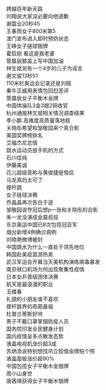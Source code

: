 跨越百年新天路  
刘翔说大家没必要向他道歉  
谢震业20秒45  
王春雨女子800米第5  
澳门宣布进入即时预防状态  
王峥女子链球银牌  
霍启刚 看这是我老婆  
管晨辰膝盖上写中国加油  
林生斌另有一个4岁的儿子为谣言  
谢文骏13秒51  
110米栏奥运会记录还是刘翔  
秦牛正威用表情包回怼恶评  
管晨辰女子平衡木金牌  
中国体操队3金3银2铜收官  
杭州通报林生斌相关情况调查结果  
李小鹏 高难度高质量落地稳  
关晓彤希望和邹敬园来个真合影  
美国奖牌榜排名  
艾福杰尼恋情  
跳水运动员放手机的方式  
石川佳纯  
伊藤美诚  
花儿超级乖称与黄俊捷是情侣  
马龙真的太可了  
撑杆跳  
女子链球决赛  
乔晶晶再次告白于途  
邹敬园说夺冠后想p一张和关晓彤的合影  
朱一龙没演成金晨叔叔  
东京奥运中国已8次包揽冠亚军  
烟台新增4例确诊病例  
刘晓艳微博被封  
中国跳水为什么一直处于领先地位  
韩国赴美疫苗游热卖  
武汉军运会开幕当天美机构演练病毒暴发  
南京禄口机场为何出现聚集性疫情  
日本女乒晋级团体决赛  
航天是最浪漫的职业  
玉楼春  
礼貌的小朋友谁不喜欢  
撑杆跳界的奇葩鼻祖  
杜普兰蒂斯好帅  
男子不戴口罩掌掴防疫人员  
国务院印发全民健身计划  
国内疫情呈多点散发态势  
液晶电视机涨价超3成  
苏炳添说特别想找巩立姣借金牌拍个照  
液晶面板涨价超90%  
中国包揽女子平衡木金银牌  
周小山身世  
唐茜靖获得女子平衡木银牌  
